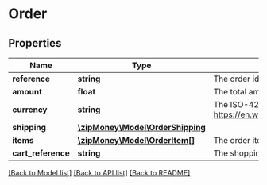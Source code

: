 # Order

## Properties
Name | Type | Description | Notes
------------ | ------------- | ------------- | -------------
**reference** | **string** | The order id in the eCommerce system | 
**amount** | **float** | The total amount of the order | 
**currency** | **string** | The ISO-4217 currency code. See https://en.wikipedia.org/wiki/ISO_4217 | 
**shipping** | [**\zipMoney\Model\OrderShipping**](OrderShipping.md) |  | [optional] 
**items** | [**\zipMoney\Model\OrderItem[]**](OrderItem.md) | The order item breakdown | [optional] 
**cart_reference** | **string** | The shopping cart reference id | [optional] 

[[Back to Model list]](../README.md#documentation-for-models) [[Back to API list]](../README.md#documentation-for-api-endpoints) [[Back to README]](../README.md)


